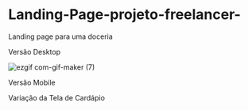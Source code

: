 # Landing-Page-projeto-freelancer-
Landing page para uma doceria 

Versão Desktop

![ezgif com-gif-maker (7)](https://user-images.githubusercontent.com/101219161/177360604-14c8b15b-f5aa-4d06-ac72-75ddd2c978b4.gif)

Versão Mobile


Variação da Tela de Cardápio
